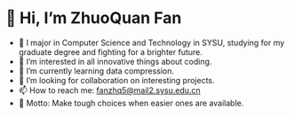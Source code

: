 # <Hello>👋 Hi, I’m ZhuoQuan Fan</Hello>

- 📕 I major in Computer Science and Technology in SYSU, studying for my graduate degree and fighting for a brighter future.
- 👀 I’m interested in all innovative things about coding.
- 🌱 I’m currently learning data compression.
- 💞️ I’m looking for collaboration on interesting projects.
- 📫 How to reach me: fanzhq5@mail2.sysu.edu.cn
- 📕 Motto: Make tough choices when easier ones are available.


